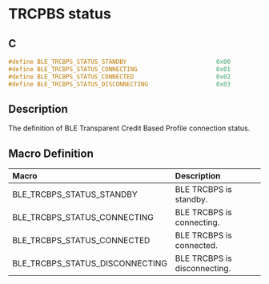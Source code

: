 # TRCPBS status

## C

```c
#define BLE_TRCBPS_STATUS_STANDBY                         0x00
#define BLE_TRCBPS_STATUS_CONNECTING                      0x01
#define BLE_TRCBPS_STATUS_CONNECTED                       0x02
#define BLE_TRCBPS_STATUS_DISCONNECTING                   0x03
```

## Description

The definition of BLE Transparent Credit Based Profile connection status.

## Macro Definition

|Macro|Description|
|:---|:---|
|BLE_TRCBPS_STATUS_STANDBY|BLE TRCBPS is standby.|
|BLE_TRCBPS_STATUS_CONNECTING|BLE TRCBPS is connecting.|
|BLE_TRCBPS_STATUS_CONNECTED|BLE TRCBPS is connected.|
|BLE_TRCBPS_STATUS_DISCONNECTING|BLE TRCBPS is disconnecting.|
